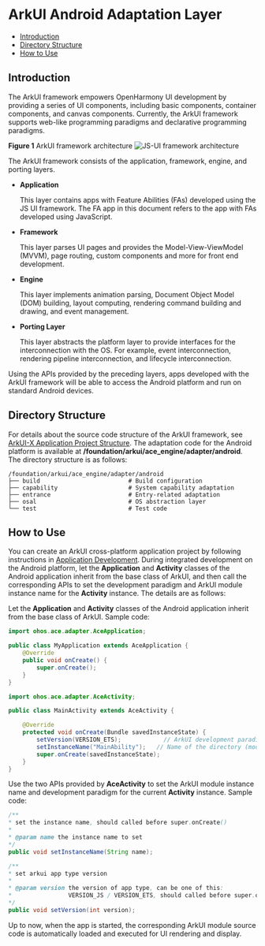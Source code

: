 # ArkUI Android Adaptation Layer<a name="EN-US_TOPIC_0000001076213364"></a>

-   [Introduction](#section15701932113019)
-   [Directory Structure](#section1791423143211)
-   [How to Use](#section171384529150)

## Introduction<a name="section15701932113019"></a>

The ArkUI framework empowers OpenHarmony UI development by providing a series of UI components, including basic components, container components, and canvas components. Currently, the ArkUI framework supports web-like programming paradigms and declarative programming paradigms.


**Figure 1** ArkUI framework architecture<a name="fig2606133765017"></a> 
![](https://gitee.com/openharmony/arkui_ace_engine/blob/master/figures/framework-architecture.png "JS-UI framework architecture")

The ArkUI framework consists of the application, framework, engine, and porting layers.

-   **Application**

    This layer contains apps with Feature Abilities (FAs) developed using the JS UI framework. The FA app in this document refers to the app with FAs developed using JavaScript.

-   **Framework**

    This layer parses UI pages and provides the Model-View-ViewModel (MVVM), page routing, custom components and more for front end development.

-   **Engine**

    This layer implements animation parsing, Document Object Model (DOM) building, layout computing, rendering command building and drawing, and event management.

-   **Porting Layer**

    This layer abstracts the platform layer to provide interfaces for the interconnection with the OS. For example, event interconnection, rendering pipeline interconnection, and lifecycle interconnection.

Using the APIs provided by the preceding layers, apps developed with the ArkUI framework will be able to access the Android platform and run on standard Android devices.

## Directory Structure<a name="section1791423143211"></a>

For details about the source code structure of the ArkUI framework, see [ArkUI-X Application Project Structure](https://gitee.com/arkui-x/docs/blob/master/en/framework-dev/quick-start/project-structure-guide.md). The adaptation code for the Android platform is available at **/foundation/arkui/ace\_engine/adapter/android**. The directory structure is as follows:

```
/foundation/arkui/ace_engine/adapter/android
├── build                         # Build configuration
├── capability                    # System capability adaptation
├── entrance                      # Entry-related adaptation
├── osal                          # OS abstraction layer
└── test                          # Test code
```

## How to Use<a name="section171384529150"></a>

You can create an ArkUI cross-platform application project by following instructions in [Application Development](https://gitee.com/arkui-x/docs/blob/master/en/application-dev/README.md). During integrated development on the Android platform, let the **Application** and **Activity** classes of the Android application inherit from the base class of ArkUI, and then call the corresponding APIs to set the development paradigm and ArkUI module instance name for the **Activity** instance. The details are as follows:

Let the **Application** and **Activity** classes of the Android application inherit from the base class of ArkUI. Sample code:

```java
import ohos.ace.adapter.AceApplication;

public class MyApplication extends AceApplication {
    @Override
    public void onCreate() {
        super.onCreate();
    }
}
```

```java
import ohos.ace.adapter.AceActivity;

public class MainActivity extends AceActivity {

    @Override
    protected void onCreate(Bundle savedInstanceState) {
        setVersion(VERSION_ETS);            // ArkUI development paradigm: VERSION_JS (JS-compatible web-like development paradigm) or VERSION_ETS (ArkTS-based declarative development paradigm).
        setInstanceName("MainAbility");   // Name of the directory (module instance name) where the ArkUI JSBundle is stored in assets/js of the application project
        super.onCreate(savedInstanceState);
    }
}
```
Use the two APIs provided by **AceActivity** to set the ArkUI module instance name and development paradigm for the current **Activity** instance. Sample code:
```java
/**
* set the instance name, should called before super.onCreate()
* 
* @param name the instance name to set
*/
public void setInstanceName(String name);

/**
* set arkui app type version
* 
* @param version the version of app type, can be one of this:
*                VERSION_JS / VERSION_ETS, should called before super.onCreate()
*/
public void setVersion(int version);
```

Up to now, when the app is started, the corresponding ArkUI module source code is automatically loaded and executed for UI rendering and display.
